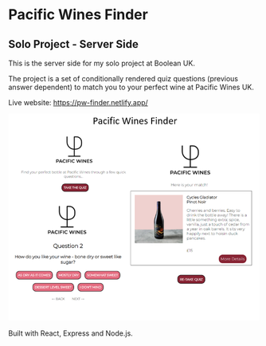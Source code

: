 # Pacific Wines Finder

## Solo Project - Server Side

This is the server side for my solo project at Boolean UK. 

The project is a set of conditionally rendered quiz questions (previous answer dependent) to match you to your perfect wine at Pacific Wines UK.

Live website: https://pw-finder.netlify.app/

![User Interface](./pw-readme.PNG)

Built with React, Express and Node.js. 